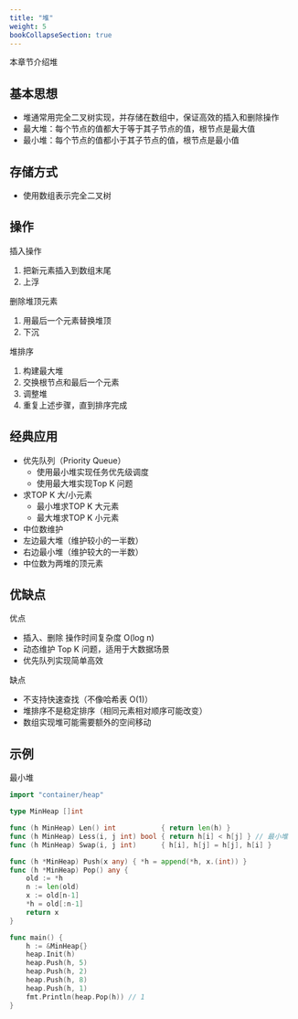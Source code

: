 ```yaml
---
title: "堆"
weight: 5
bookCollapseSection: true
---
```


本章节介绍堆

## 基本思想
- 堆通常用完全二叉树实现，并存储在数组中，保证高效的插入和删除操作
- 最大堆：每个节点的值都大于等于其子节点的值，根节点是最大值
- 最小堆：每个节点的值都小于其子节点的值，根节点是最小值

## 存储方式
- 使用数组表示完全二叉树

## 操作
插入操作
1. 把新元素插入到数组末尾
2. 上浮

删除堆顶元素
1. 用最后一个元素替换堆顶
2. 下沉

堆排序
1. 构建最大堆
2. 交换根节点和最后一个元素
3. 调整堆
4. 重复上述步骤，直到排序完成


## 经典应用
- 优先队列（Priority Queue）
  - 使用最小堆实现任务优先级调度
  - 使用最大堆实现Top K 问题
- 求TOP K 大/小元素
  - 最小堆求TOP K 大元素
  - 最大堆求TOP K 小元素
- 中位数维护
- 左边最大堆（维护较小的一半数）
- 右边最小堆（维护较大的一半数）
- 中位数为两堆的顶元素

## 优缺点
优点
- 插入、删除 操作时间复杂度 O(log n)
- 动态维护 Top K 问题，适用于大数据场景
- 优先队列实现简单高效

缺点
- 不支持快速查找（不像哈希表 O(1)）
- 堆排序不是稳定排序（相同元素相对顺序可能改变）
- 数组实现堆可能需要额外的空间移动

## 示例

最小堆
```go
import "container/heap"

type MinHeap []int

func (h MinHeap) Len() int           { return len(h) }
func (h MinHeap) Less(i, j int) bool { return h[i] < h[j] } // 最小堆
func (h MinHeap) Swap(i, j int)      { h[i], h[j] = h[j], h[i] }

func (h *MinHeap) Push(x any) { *h = append(*h, x.(int)) }
func (h *MinHeap) Pop() any {
    old := *h
    n := len(old)
    x := old[n-1]
    *h = old[:n-1]
    return x
}

func main() {
    h := &MinHeap{}
    heap.Init(h)
    heap.Push(h, 5)
    heap.Push(h, 2)
    heap.Push(h, 8)
    heap.Push(h, 1)
    fmt.Println(heap.Pop(h)) // 1
}
```